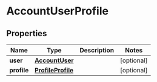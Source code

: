 
# AccountUserProfile

## Properties
Name | Type | Description | Notes
------------ | ------------- | ------------- | -------------
**user** | [**AccountUser**](AccountUser.md) |  |  [optional]
**profile** | [**ProfileProfile**](ProfileProfile.md) |  |  [optional]



